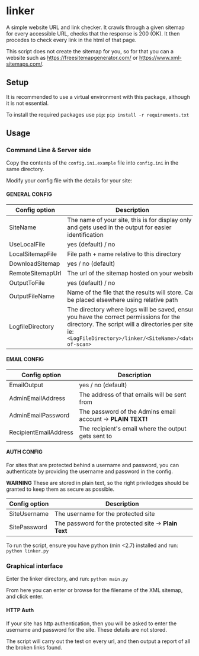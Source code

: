 # linker
A simple website URL and link checker. It crawls through a given sitemap for every accessible URL, checks that the response is 200 (OK). It then procedes to check every link in the html of that page. 

This script does not create the sitemap for you, so for that you can a website such as https://freesitemapgenerator.com/ or https://www.xml-sitemaps.com/.

## Setup 

It is recommended to use a virtual environment with this package, although it is not essential.

To install the required packages use `pip`:
`pip install -r requirements.txt`

## Usage
### Command Line & Server side
Copy the contents of the `config.ini.example` file into `config.ini` in the same directory. 

Modify your config file with the details for your site:

#### GENERAL CONFIG

|Config option|Description|
|-------------|-----------|
SiteName|The name of your site, this is for display only and gets used in the output for easier identification
UseLocalFile|yes (default) / no
LocalSitemapFile | File path + name relative to this directory
DownloadSitemap | yes / no (default)
RemoteSitemapUrl | The url of the sitemap hosted on your website
OutputToFile | yes (default) / no
OutputFileName | Name of the file that the results will store. Can be placed elsewhere using relative path
LogfileDirectory| The directory where logs will be saved, ensure you have the correct permissions for the directory. The script will a directories per site, ie: `<LogFileDirectory>/linker/<SiteName>/<date-of-scan>`


#### EMAIL CONFIG

|Config option|Description|
|-------------|-----------|
EmailOutput|yes / no (default)
AdminEmailAddress|The address of that emails will be sent from
AdminEmailPassword|The password of the Admins email account -> **PLAIN TEXT!**
RecipientEmailAddress|The recipient's email where the output gets sent to

#### AUTH CONFIG

For sites that are protected behind a username and password, you can authenticate by providing the username and password in the config. 

**WARNING** These are stored in plain text, so the right priviledges should be granted to keep them as secure as possible. 

|Config option|Description|
|-------------|-----------|
SiteUsername| The username for the protected site
SitePassword| The password for the protected site -> **Plain Text**


To run the script, ensure you have python (min <2.7) installed and run:
`python linker.py`

### Graphical interface
Enter the linker directory, and run:
`python main.py`

From here you can enter or browse for the filename of the XML sitemap, and click enter. 

#### HTTP Auth
If your site has http authentication, then you will be asked to enter the username and password for the site. These details are not stored. 

The script will carry out the test on every url, and then output a report of all the broken links found.
